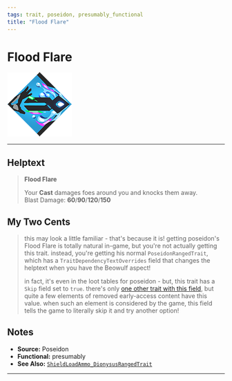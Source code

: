 ```yaml
---
tags: trait, poseidon, presumably_functional
title: "Flood Flare"
---
```

<!-- end front matter -->
# Flood Flare 
![](BoonIcons/Poseidon_02_Large.png)

---
## Helptext
> **Flood Flare**
> 
> Your **Cast** damages foes around you and knocks them away.  
> Blast Damage: **60**/**90**/**120**/**150**

## My Two Cents
> this may look a little familiar - that's because it is! getting poseidon's Flood Flare is totally natural in-game, but you're not actually getting this trait. instead, you're getting his normal `PoseidonRangedTrait`, which has a `TraitDependencyTextOverrides` field that changes the helptext when you have the Beowulf aspect!  
> 
> in fact, it's even in the loot tables for poseidon - but, this trait has a `Skip` field set to `true`. there's only [one other trait with this field](ShieldLoadAmmo_DionysusRangedTrait), but quite a few elements of removed early-access content have this value. when such an element is considered by the game, this field tells the game to literally skip it and try another option!

## Notes
* **Source:** Poseidon
* **Functional:** presumably
* **See Also:** [`ShieldLoadAmmo_DionysusRangedTrait`](ShieldLoadAmmo_DionysusRangedTrait.md)

---